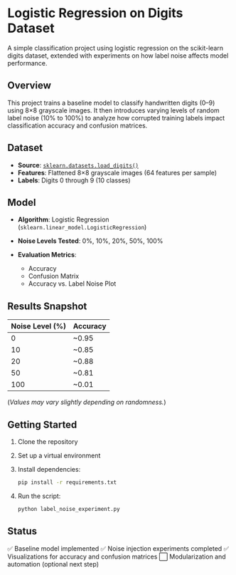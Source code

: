 # Logistic Regression on Digits Dataset

A simple classification project using logistic regression on the scikit-learn digits dataset, extended with experiments on how label noise affects model performance.

## Overview

This project trains a baseline model to classify handwritten digits (0–9) using 8×8 grayscale images. It then introduces varying levels of random label noise (10% to 100%) to analyze how corrupted training labels impact classification accuracy and confusion matrices.

## Dataset

- **Source**: [`sklearn.datasets.load_digits()`](https://scikit-learn.org/stable/modules/generated/sklearn.datasets.load_digits.html)
- **Features**: Flattened 8×8 grayscale images (64 features per sample)
- **Labels**: Digits 0 through 9 (10 classes)

## Model

- **Algorithm**: Logistic Regression
  (`sklearn.linear_model.LogisticRegression`)
- **Noise Levels Tested**: 0%, 10%, 20%, 50%, 100%
- **Evaluation Metrics**:

  - Accuracy
  - Confusion Matrix
  - Accuracy vs. Label Noise Plot

## Results Snapshot

| Noise Level (%) | Accuracy |
| --------------- | -------- |
| 0               | \~0.95   |
| 10              | \~0.85   |
| 20              | \~0.88   |
| 50              | \~0.81   |
| 100             | \~0.01   |

(_Values may vary slightly depending on randomness._)

## Getting Started

1. Clone the repository
2. Set up a virtual environment
3. Install dependencies:

   ```bash
   pip install -r requirements.txt
   ```

4. Run the script:

   ```bash
   python label_noise_experiment.py
   ```

## Status

✅ Baseline model implemented
✅ Noise injection experiments completed
✅ Visualizations for accuracy and confusion matrices
⬜ Modularization and automation (optional next step)

